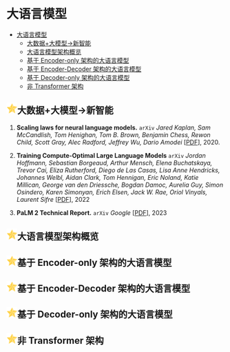 # 大语言模型

- [大语言模型](#大语言模型)
  - [大数据+大模型→新智能](#大数据大模型新智能)
  - [大语言模型架构概览](#大语言模型架构概览)
  - [基于 Encoder-only 架构的大语言模型](#基于-encoder-only-架构的大语言模型)
  - [基于 Encoder-Decoder 架构的大语言模型](#基于-encoder-decoder-架构的大语言模型)
  - [基于 Decoder-only 架构的大语言模型](#基于-decoder-only-架构的大语言模型)
  - [非 Transformer 架构](#非-transformer-架构)


## <img src="../figure/star.svg" width="25" height="25" />大数据+大模型→新智能
1.  **Scaling laws for neural language models.** `arXiv`
    *Jared Kaplan, Sam McCandlish, Tom Henighan, Tom B. Brown, Benjamin Chess, Rewon Child, Scott Gray, Alec Radford, Jeffrey Wu, Dario Amodei* [[PDF](https://arxiv.org/pdf/2001.08361)], 2020.

3.  **Training Compute-Optimal Large Language Models** `arXiv`
    *Jordan Hoffmann, Sebastian Borgeaud, Arthur Mensch, Elena Buchatskaya, Trevor Cai, Eliza Rutherford, Diego de Las Casas, Lisa Anne Hendricks, Johannes Welbl, Aidan Clark, Tom Hennigan, Eric Noland, Katie Millican, George van den Driessche, Bogdan Damoc, Aurelia Guy, Simon Osindero, Karen Simonyan, Erich Elsen, Jack W. Rae, Oriol Vinyals, Laurent Sifre* [[PDF](https://arxiv.org/pdf/2203.15556)], 2022

3.  **PaLM 2 Technical Report.** `arXiv`
    *Google* [[PDF](https://arxiv.org/pdf/2305.10403)], 2023



## <img src="../figure/star.svg" width="25" height="25" />大语言模型架构概览



## <img src="../figure/star.svg" width="25" height="25" />基于 Encoder-only 架构的大语言模型



## <img src="../figure/star.svg" width="25" height="25" />基于 Encoder-Decoder 架构的大语言模型



## <img src="../figure/star.svg" width="25" height="25" />基于 Decoder-only 架构的大语言模型



## <img src="../figure/star.svg" width="25" height="25" />非 Transformer 架构

